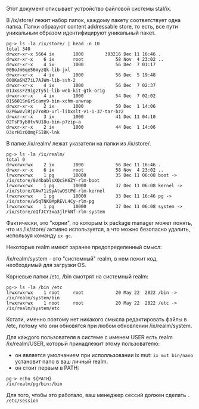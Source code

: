 Этот документ описывает устройство файловой системы stal/ix.

В /ix/store/ лежит набор папок, каждому пакету соответствует одна папка. Папки образуют content addressable store, то есть, все пути уникальным образом идентифицируют уникальный пакет.

```
pg-> ls -la /ix/store/ | head -n 10
total 340
drwxr-xr-x 5664 ix       1000        393216 Dec 11 16:46 .
drwxr-xr-x    6 ix       root            58 Nov  4 23:02 ..
drwxr-xr-x    4 ix       1000            56 Dec  7 01:17 00BoJm6qe56myzQk-lib-jxl
drwxr-xr-x    4 ix       1000            56 Dec  5 19:48 00OKaSNZ7iL7AJWm-lib-ssh-2
drwxr-xr-x    4 ix       1000            56 Dec  7 02:37 01JxssFZ9igzTy5i-lib-web-kit-gtk-orig
drwxr-xr-x    4 ix       1000            54 Dec  7 02:02 01S601SnGrScamy9-bin-xchm-unwrap
drwxr-xr-x    2 ix       1000            50 Dec  1 14:06 02P6wVvlRjp7YoRD-url-libxslt-v1-1-37-tar-bz2
drwxr-xr-x    3 ix       1000            41 Dec 11 04:10 02TsF9yb8tvNU18u-bin-p7zip-a
drwxr-xr-x    2 ix       1000            44 Dec  1 14:06 03xrH1zQOmgF5IBK-lnk
```

В папке /ix/realm/ лежат указатели на папки из /ix/store/.

```
pg-> ls -la /ix/realm/
total 0
drwxrwxrwx    2 ix       1000            56 Dec 11 16:46 .
drwxr-xr-x    6 ix       root            58 Nov  4 23:02 ..
lrwxrwxrwx    1 pg       10000           35 Dec 11 06:08 boot -> /ix/store/8V4bablsXQcSK6ZY-rlm-boot
lrwxrwxrwx    1 pg       10000           37 Dec 11 06:08 kernel -> /ix/store/GAw71z9yAtwOStPd-rlm-kernel
lrwxrwxrwx    1 pg       10000           33 Dec 11 16:46 pg -> /ix/store/w5qTNK0MpREVL4Cy-rlm-pg
lrwxrwxrwx    1 pg       10000           37 Dec 11 06:08 system -> /ix/store/oQfJCY3xa3jlPkNf-rlm-system
```

Фактически, это "корни", по которым ix package manager может понять, что из /ix/store/ активно используется, а что можно безопасно удалить, используя команду `ix gc`.

Некоторые realm имеют заранее предопределенный смысл:

/ix/realm/system - это "системный" realm, в нем лежит код, необходимый для загрузки OS.

Корневые папки /etc, /bin смотрят на системный realm:

```
pg-> ls -la /bin /etc
lrwxrwxrwx    1 root     root            20 May 22  2022 /bin -> /ix/realm/system/bin
lrwxrwxrwx    1 root     root            20 May 22  2022 /etc -> /ix/realm/system/etc
```

Кстати, именно поэтому нет никакого смысла редактировать файлы в /etc, потому что они обновятся при любом обновлении /ix/realm/system.

Для каждого пользователя в системе с именем USER есть realm /ix/realm/USER, который принадлежит этому пользователю:

* он является умолчанием при исполльзовании ix mut: `ix mut bin/nano` установит nano в ваш личный realm.
* он стоит первым в PATH:

```
pg-> echo ${PATH}
/ix/realm/pg/bin:/bin
```

Для того, чтобы это работало, ваш менеджер сессий должен сделать `. /etc/session`
